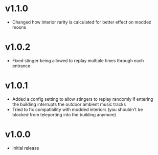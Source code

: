 # v1.1.0
- Changed how interior rarity is calculated for better effect on modded moons
# v1.0.2
- Fixed stinger being allowed to replay multiple times through each entrance
# v1.0.1
- Added a config setting to allow stingers to replay randomly if entering the building interrupts the outdoor ambient music tracks
- Tried to fix compatibility with modded interiors (you shouldn't be blocked from teleporting into the building anymore)
# v1.0.0
- Initial release